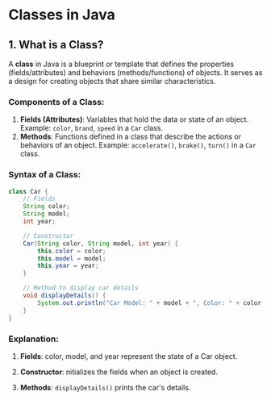 # **Classes in Java**

## **1. What is a Class?**

A **class** in Java is a blueprint or template that defines the properties (fields/attributes) and behaviors (methods/functions) of objects. It serves as a design for creating objects that share similar characteristics.

### **Components of a Class:**

1. **Fields (Attributes)**: Variables that hold the data or state of an object. Example: `color`, `brand`, `speed` in a `Car` class.
2. **Methods**: Functions defined in a class that describe the actions or behaviors of an object. Example: `accelerate()`, `brake()`, `turn()` in a `Car` class.

### **Syntax of a Class:**

```java
class Car {
    // Fields
    String color;
    String model;
    int year;

    // Constructor
    Car(String color, String model, int year) {
        this.color = color;
        this.model = model;
        this.year = year;
    }

    // Method to display car details
    void displayDetails() {
        System.out.println("Car Model: " + model + ", Color: " + color + ", Year: " + year);
    }
}

```

### **Explanation:**

1. **Fields**: color, model, and year represent the state of a Car object.

2. **Constructor**: nitializes the fields when an object is created.

3. **Methods**: `displayDetails()` prints the car's details.
